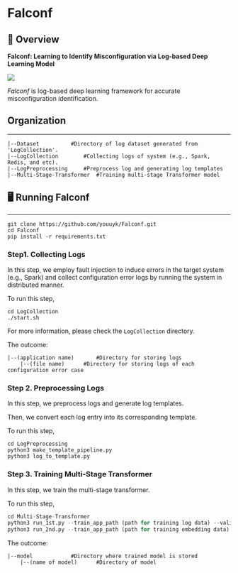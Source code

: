 # Falconf


## 📑 Overview 

**Falconf: Learning to Identify Misconfiguration via Log-based Deep Learning Model**

<img src="https://github.com/user-attachments/assets/17b78d3e-535d-464c-bc94-d264e71a77e7">

*Falconf* is log-based deep learning framework for accurate misconfiguration identification.   


## Organization
---
```
|--Dataset			#Directory of log dataset generated from 'LogCollection'.
|--LogCollection 		#Collecting logs of system (e.g., Spark, Redis, and etc). 
|--LogPreprocessing		#Preprocess log and generating log templates
|--Multi-Stage-Transformer	#Training multi-stage Transformer model 
```

## 🖥 Running Falconf 
---
```
git clone https://github.com/youuyk/Falconf.git
cd Falconf 
pip install -r requirements.txt
```

### Step1. Collecting Logs

In this step, we employ fault injection to induce errors in the target system (e.g., Spark) and collect configuration error logs by running the system in distributed manner. 

To run this step, 
```
cd LogCollection 
./start.sh 
```

For more information, please check the ```LogCollection``` directory.

The outcome:
```
|--(application name) 		#Directory for storing logs 
	|--(file name) 		#Directory for storing logs of each configuration error case 
```

### Step 2. Preprocessing Logs 

In this step, we preprocess logs and generate log templates.

Then, we convert each log entry into its corresponding template. 

To run this step, 
```
cd LogPreprocessing
python3 make_template_pipeline.py 
python3 log_to_template.py
```

### Step 3. Training Multi-Stage Transformer 

In this step, we train the multi-stage transformer. 

To run this step, 
```python
cd Multi-Stage-Transformer
python3 run_1st.py --train_app_path (path for training log data) --validation_app_path (path for validation log data) --test_app_path (path for test log data) --target_conf_path (path of configuration file) --batch_size 512 --epochs 30 --hidden_dim 512 --max_seq_length 128 --attnetion_heads 8 --layers 1 --system spark 
python3 run_2nd.py --train_app_path (path for training embedding data) --validation_app_path (path for validation embedding data) --test_app_path (path for test embedding data) --n_epochs 100 --max_seq_length 512 --attention_heads 8 --layers 1 
```

The outcome:
```
|--model			#Directory where trained model is stored 
    |--(name of model) 		#Directory of model 
```
